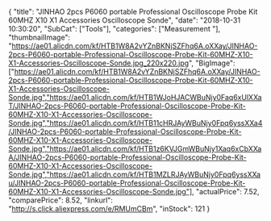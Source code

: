 {
	"title": "JINHAO 2pcs P6060 portable Professional Oscilloscope Probe Kit 60MHZ X10 X1 Accessories Oscilloscope Sonde",
	"date": "2018-10-31 10:30:20",
	"SubCat": ["Tools"],
	"categories": ["Measurement "],
	"thumbnailImage": "https://ae01.alicdn.com/kf/HTB1W8A2vYZnBKNjSZFhq6A.oXXay/JINHAO-2pcs-P6060-portable-Professional-Oscilloscope-Probe-Kit-60MHZ-X10-X1-Accessories-Oscilloscope-Sonde.jpg_220x220.jpg",
	"BigImage": ["https://ae01.alicdn.com/kf/HTB1W8A2vYZnBKNjSZFhq6A.oXXay/JINHAO-2pcs-P6060-portable-Professional-Oscilloscope-Probe-Kit-60MHZ-X10-X1-Accessories-Oscilloscope-Sonde.jpg","https://ae01.alicdn.com/kf/HTB1WJoHJACWBuNjy0Faq6xUlXXaT/JINHAO-2pcs-P6060-portable-Professional-Oscilloscope-Probe-Kit-60MHZ-X10-X1-Accessories-Oscilloscope-Sonde.jpg","https://ae01.alicdn.com/kf/HTB11cHRJAyWBuNjy0Fpq6yssXXa4/JINHAO-2pcs-P6060-portable-Professional-Oscilloscope-Probe-Kit-60MHZ-X10-X1-Accessories-Oscilloscope-Sonde.jpg","https://ae01.alicdn.com/kf/HTB1z6KVJGmWBuNjy1Xaq6xCbXXaA/JINHAO-2pcs-P6060-portable-Professional-Oscilloscope-Probe-Kit-60MHZ-X10-X1-Accessories-Oscilloscope-Sonde.jpg","https://ae01.alicdn.com/kf/HTB1MZLRJAyWBuNjy0Fpq6yssXXau/JINHAO-2pcs-P6060-portable-Professional-Oscilloscope-Probe-Kit-60MHZ-X10-X1-Accessories-Oscilloscope-Sonde.jpg"],
	"actualPrice": 7.52,
	"comparePrice": 8.52,
	"linkurl": "http://s.click.aliexpress.com/e/RMUmCBm",
	"inStock": 121
}
